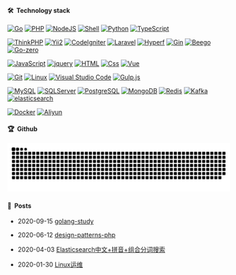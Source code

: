 #### 🛠 &nbsp;Technology stack

[![Go](https://img.shields.io/badge/Go-05122A?style=flat&logo=Go)](#)
[![PHP](https://img.shields.io/badge/PHP-05122A?style=flat&logo=php)](#)
[![NodeJS](https://img.shields.io/badge/NodeJS-05122A?style=flat&logo=node.js)](#)
[![Shell](https://img.shields.io/badge/Shell-05122A?style=flat&logo=shell)](#)
[![Python](https://img.shields.io/badge/Python-05122A?style=flat&logo=Python)](#)
[![TypeScript](https://img.shields.io/badge/TypeScript-05122A?style=flat&logo=TypeScript)](#)

[![ThinkPHP](https://img.shields.io/badge/ThinkPHP-05122A?style=flat&logo=ThinkPHP)](#)
[![Yii2](https://img.shields.io/badge/Yii2-05122A?style=flat&logo=Yii2)](#)
[![CodeIgniter](https://img.shields.io/badge/CI-05122A?style=flat&logo=CodeIgniter)](#)
[![Laravel](https://img.shields.io/badge/Laravel-05122A?style=flat&logo=Laravel)](#)
[![Hyperf](https://img.shields.io/badge/Hyperf-05122A?style=flat&logo=Hyperf)](#)
[![Gin](https://img.shields.io/badge/Gin-05122A?style=flat&logo=gin)](#)
[![Beego](https://img.shields.io/badge/Beego-05122A?style=flat&logo=beego)](#)
[![Go-zero](https://img.shields.io/badge/go-zero-05122A?style=flat&logo=go-zero)](#)

[![JavaScript](https://img.shields.io/badge/JavaScript-05122A?style=flat&logo=JavaScript)](#)
[![jquery](https://img.shields.io/badge/jquery-05122A?style=flat&logo=jquery)](#)
[![HTML](https://img.shields.io/badge/HTML5-05122A?style=flat&logo=html5)](#)
[![Css](https://img.shields.io/badge/CSS-05122A?style=flat&logo=css-wizardry)](#)
[![Vue](https://img.shields.io/badge/Vue.js-05122A?style=flat-square&logo=vuedotjs)](#)

[![Git](https://img.shields.io/badge/Git-05122A?style=flat&logo=git)](#)
[![Linux](https://img.shields.io/badge/Linux-05122A?style=flat&logo=linux)](#)
[![Visual Studio Code](https://img.shields.io/badge/vscode-05122A?style=flat&logo=visual-studio-code)](#)
[![Gulp.js](https://img.shields.io/badge/Gulp.js-02303A?style=flat-square&logo=Gulpdotjs)](#)

[![MySQL](https://img.shields.io/badge/MySQL-05122A?style=flat-square&logo=mysql)](#)
[![SQLServer](https://img.shields.io/badge/SQLServer-05122A?style=flat-square&logo=SQLServer)](#)
[![PostgreSQL](https://img.shields.io/badge/PostgreSQL-05122A?style=flat-square&logo=PostgreSQL)](#)
[![MongoDB](https://img.shields.io/badge/MongoDB-05122A?style=flat-square&logo=MongoDB)](#)
[![Redis](https://img.shields.io/badge/Redis-05122A?style=flat-square&logo=Redis)](#)
[![Kafka](https://img.shields.io/badge/Kafka-05122A?style=flat-square&logo=Kafka)](#)
[![elasticsearch](https://img.shields.io/badge/elasticsearch-05122A?style=flat-square&logo=elasticsearch)](#)

[![Docker](https://img.shields.io/badge/Docker-05122A?style=flat-square&logo=Docker)](#)
[![Aliyun](https://img.shields.io/badge/Aliyun-05122A?style=flat&logo=Alibaba-cloud)](#)

#### 🏆️ &nbsp;Github
<!-- 贡献度 -->
<picture>
  <source media="(prefers-color-scheme: dark)" srcset="https://raw.githubusercontent.com/mylafe/mylafe/output/github-contribution-grid-snake-dark.svg">
  <source media="(prefers-color-scheme: light)" srcset="https://raw.githubusercontent.com/mylafe/mylafe/output/github-contribution-grid-snake.svg">
  <img alt="github contribution grid snake animation" src="https://raw.githubusercontent.com/mylafe/mylafe/output/github-contribution-grid-snake.svg">
</picture>

<!-- |<a href="https://github.com/mylafe"><img align="center" height="180" src="https://github-readme-stats.vercel.app/api/top-langs/?username=mylafe&layout=compact&count_private=true&theme=radical" /></a>|<a href="https://github.com/mylafe"><img align="center" height="180" src="https://github-readme-stats.anuraghazra1.vercel.app/api?username=mylafe&show_icons=true&include_all_commits=true&count_private=true&theme=radical" /></a>|
|---|---| -->

<!-- |<a href="https://github.com/mylafe"><img align="center" height="180" src="https://github-readme-stats.vercel.app/api/top-langs/?username=mylafe&layout=compact&count_private=true&theme=radical&langs_count=10" /></a>|<a href="https://github.com/mylafe"><img align="center" height="180" src="https://github-readme-stats.anuraghazra1.vercel.app/api?username=mylafe&show_icons=true&include_all_commits=true&count_private=true&theme=radical" /></a>|
|---|---| -->

<!-- <a href="https://github.com/mylafe"><img align="center" width="100%" src="https://github-profile-trophy.vercel.app/?username=mylafe&row=1&column=6&theme=monokai" /></a> -->

#### 📝 &nbsp;Posts

- 2020-09-15 [golang-study](https://github.com/mylafe/golang-study)

- 2020-06-12 [design-patterns-php](https://github.com/mylafe/design-patterns-php)

- 2020-04-03 [Elasticsearch中文+拼音+组合分词搜索](http://litao0501.top/article-142.html)

- 2020-01-30 [Linux运维](https://github.com/mylafe/centOS7)
